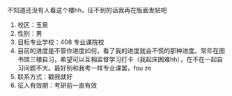 不知道还没有人看这个楼hh，征不到的话我再在版面发帖吧
1. 校区：玉泉
2. 性别：男
3. 目标专业学校：408 专业课院校
4. 目前的进度是不管你进度如何，看了我的进度就会不慌的那种进度。常年在图书馆三楼自习，希望可以互相监督学习打卡（我起床困难hh），在不在一起自习问题不大。最好别和我考一样专业课罢，fou ze
5. 联系方式：戳我就好
6. 征人有效期：考研前一直有效